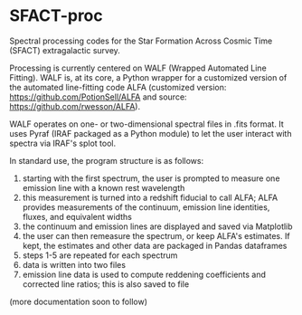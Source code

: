 # SFACT-proc

Spectral processing codes for the Star Formation Across Cosmic Time (SFACT) extragalactic survey.

Processing is currently centered on WALF (Wrapped Automated Line Fitting). WALF is, at its core, a Python wrapper for a
customized version of the automated line-fitting code ALFA (customized version: https://github.com/PotionSell/ALFA and source:
https://github.com/rwesson/ALFA).

WALF operates on one- or two-dimensional spectral files in .fits format. It uses Pyraf (IRAF packaged as a Python module) to let the user interact with spectra via IRAF's splot tool.

In standard use, the program structure is as follows:
1) starting with the first spectrum, the user is prompted to measure one emission line with a known rest wavelength
2) this measurement is turned into a redshift fiducial to call ALFA; ALFA provides measurements of the continuum, emission line
identities, fluxes, and equivalent widths
3) the continuum and emission lines are displayed and saved via Matplotlib
4) the user can then remeasure the spectrum, or keep ALFA's estimates. If kept, the estimates and other data are packaged in 
Pandas dataframes
5) steps 1-5 are repeated for each spectrum
6) data is written into two files
7) emission line data is used to compute reddening coefficients and corrected line ratios; this is also saved to file

(more documentation soon to follow)
